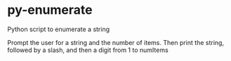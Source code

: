 # py-enumerate
Python script to enumerate a string

Prompt the user for a string and the number of items.
Then print the string, followed by a slash, and then a digit from 1 to numItems
